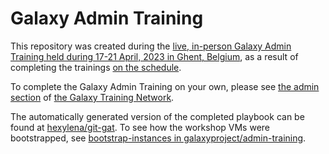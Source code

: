 # Galaxy Admin Training

This repository was created during the [live, in-person Galaxy Admin Training held during 17-21 April, 2023 in Ghent, Belgium](https://galaxyproject.org/events/2023-admin-training/), as a result of completing the trainings [on the schedule](https://github.com/orgs/galaxyproject/projects/28/views/1?filterQuery=).

To complete the Galaxy Admin Training on your own, please see [the admin section](https://training.galaxyproject.org/training-material/topics/admin/) of [the Galaxy Training Network](https://training.galaxyproject.org/).

The automatically generated version of the completed playbook can be found at [hexylena/git-gat](https://github.com/hexylena/git-gat). To see how the workshop VMs were bootstrapped, see [bootstrap-instances in galaxyproject/admin-training](https://github.com/galaxyproject/admin-training/tree/2023-gent/bootstrap-instances).
